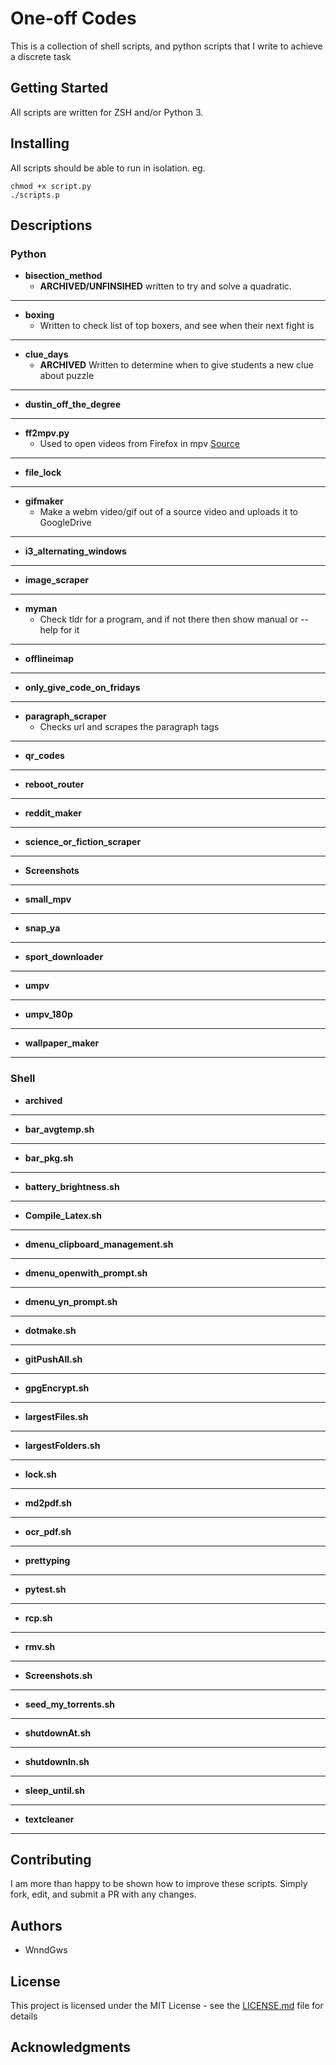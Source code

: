 # One-off Codes

This is a collection of shell scripts, and python scripts that I write to achieve a discrete task

## Getting Started

All scripts are written for ZSH and/or Python 3.

## Installing
All scripts should be able to run in isolation.
eg.
```
chmod +x script.py
./scripts.p
```

## Descriptions
### Python
* **bisection_method**
    * __ARCHIVED/UNFINSIHED__ written to try and solve a quadratic.
___

* **boxing**
    * Written to check list of top boxers, and see when their next fight is
___

* **clue_days**
    * __ARCHIVED__ Written to determine when to give students a new clue about puzzle
___

* **dustin_off_the_degree**
___
* **ff2mpv.py**
    * Used to open videos from Firefox in mpv [Source](https://github.com/woodruffw/ff2mpv)
___

* **file_lock**
___
* **gifmaker**
    * Make a webm video/gif out of a source video and uploads it to GoogleDrive
___

* **i3_alternating_windows**
___
* **image_scraper**
___
* **myman**
    * Check tldr for a program, and if not there then show manual or --help for it
___

* **offlineimap**
___
* **only_give_code_on_fridays**
___
* **paragraph_scraper**
    * Checks url and scrapes the paragraph tags
___

* **qr_codes**
___
* **reboot_router**
___
* **reddit_maker**
___
* **science_or_fiction_scraper**
___
* **Screenshots**
___
* **small_mpv**
___
* **snap_ya**
___
* **sport_downloader**
___
* **umpv**
___
* **umpv_180p**
___
* **wallpaper_maker**
___
 
### Shell
* **archived**
___
* **bar_avgtemp.sh**
___
* **bar_pkg.sh**
___
* **battery_brightness.sh**
___
* **Compile_Latex.sh**
___
* **dmenu_clipboard_management.sh**
___
* **dmenu_openwith_prompt.sh**
___
* **dmenu_yn_prompt.sh**
___
* **dotmake.sh**
___
* **gitPushAll.sh**
___
* **gpgEncrypt.sh**
___
* **largestFiles.sh**
___
* **largestFolders.sh**
___
* **lock.sh**
___
* **md2pdf.sh**
___
* **ocr_pdf.sh**
___
* **prettyping**
___
* **pytest.sh**
___
* **rcp.sh**
___
* **rmv.sh**
___
* **Screenshots.sh**
___
* **seed_my_torrents.sh**
___
* **shutdownAt.sh**
___
* **shutdownIn.sh**
___
* **sleep_until.sh**
___
* **textcleaner**
___

## Contributing

I am more than happy to be shown how to improve these scripts. Simply fork, edit, and submit a PR with any changes.

## Authors

* WnndGws

## License

This project is licensed under the MIT License - see the [LICENSE.md](LICENSE.md) file for details

## Acknowledgments

